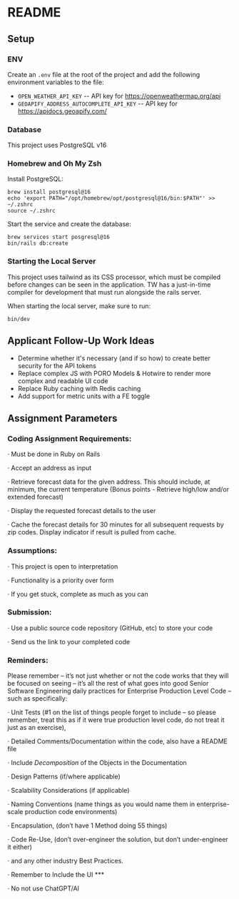 # README

## Setup

### ENV

Create an `.env` file at the root of the project and add the following environment variables to the file:

* `OPEN_WEATHER_API_KEY` -- API key for https://openweathermap.org/api
* `GEOAPIFY_ADDRESS_AUTOCOMPLETE_API_KEY` -- API key for https://apidocs.geoapify.com/

### Database

This project uses PostgreSQL v16

### Homebrew and Oh My Zsh

Install PostgreSQL:
```
brew install postgresql@16
echo 'export PATH="/opt/homebrew/opt/postgresql@16/bin:$PATH"' >> ~/.zshrc
source ~/.zshrc
```

Start the service and create the database:
```
brew services start posgresql@16
bin/rails db:create
```

### Starting the Local Server

This project uses tailwind as its CSS processor, which must be compiled before changes can be seen in the application. TW has a just-in-time compiler for development that must run alongside the rails server.

When starting the local server, make sure to run:

`bin/dev`

## Applicant Follow-Up Work Ideas

* Determine whether it's necessary (and if so how) to create better security for the API tokens
* Replace complex JS with PORO Models & Hotwire to render more complex and readable UI code
* Replace Ruby caching with Redis caching
* Add support for metric units with a FE toggle

## Assignment Parameters

### Coding Assignment Requirements:

· Must be done in Ruby on Rails

· Accept an address as input

· Retrieve forecast data for the given address. This should include, at minimum, the current temperature (Bonus points - Retrieve high/low and/or extended forecast)

· Display the requested forecast details to the user

· Cache the forecast details for 30 minutes for all subsequent requests by zip codes. Display indicator if result is pulled from cache.

### Assumptions:

· This project is open to interpretation

· Functionality is a priority over form

· If you get stuck, complete as much as you can

### Submission:

· Use a public source code repository (GitHub, etc) to store your code

· Send us the link to your completed code

### Reminders:

Please remember – it’s not just whether or not the code works that they will be focused on seeing – it’s all the rest of what goes into good Senior Software Engineering daily practices for Enterprise Production Level Code – such as specifically:

· Unit Tests (#1 on the list of things people forget to include – so please remember, treat this as if it were true production level code, do not treat it just as an exercise),

· Detailed Comments/Documentation within the code, also have a README file

· Include *Decomposition* of the Objects in the Documentation

· Design Patterns (if/where applicable)

· Scalability Considerations (if applicable)

· Naming Conventions (name things as you would name them in enterprise-scale production code environments)

· Encapsulation, (don’t have 1 Method doing 55 things)

· Code Re-Use, (don’t over-engineer the solution, but don’t under-engineer it either)

· and any other industry Best Practices.

· Remember to Include the UI ***

· No not use ChatGPT/AI
